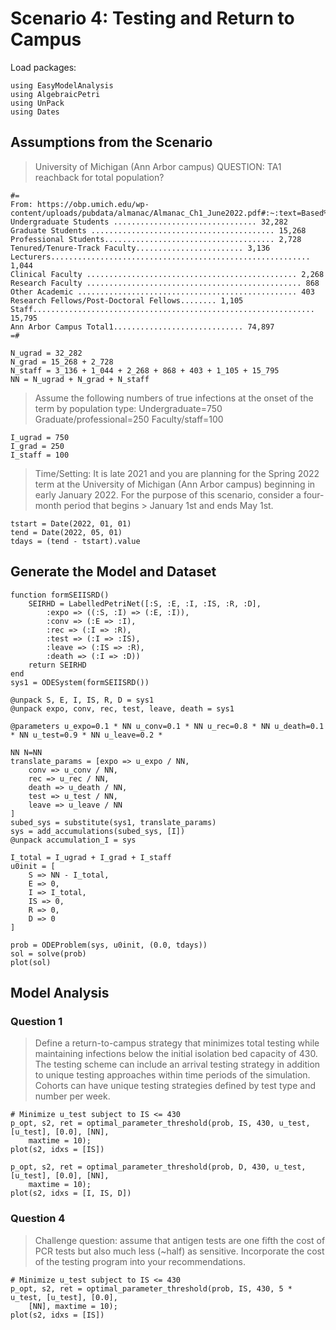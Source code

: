 # Scenario 4: Testing and Return to Campus

Load packages:

```@example scenario4
using EasyModelAnalysis
using AlgebraicPetri
using UnPack
using Dates
```

## Assumptions from the Scenario

> University of Michigan (Ann Arbor campus)
> QUESTION: TA1 reachback for total population?

```@example scenario4
#=
From: https://obp.umich.edu/wp-content/uploads/pubdata/almanac/Almanac_Ch1_June2022.pdf#:~:text=Based%20on%20the%20November%202021,All%20other%20staff%20total%2015%2C795.
Undergraduate Students ................................ 32,282
Graduate Students ......................................... 15,268
Professional Students...................................... 2,728
Tenured/Tenure-Track Faculty........................ 3,136
Lecturers.......................................................... 1,044
Clinical Faculty ............................................... 2,268
Research Faculty ................................................ 868
Other Academic ................................................. 403
Research Fellows/Post-Doctoral Fellows........ 1,105
Staff............................................................... 15,795
Ann Arbor Campus Total1............................. 74,897
=#

N_ugrad = 32_282
N_grad = 15_268 + 2_728
N_staff = 3_136 + 1_044 + 2_268 + 868 + 403 + 1_105 + 15_795
NN = N_ugrad + N_grad + N_staff
```

> Assume the following numbers of true infections at the onset of the term by population type:
> Undergraduate=750
> Graduate/professional=250
> Faculty/staff=100

```@example scenario4
I_ugrad = 750
I_grad = 250
I_staff = 100
```

> Time/Setting: It is late 2021 and you are planning for the Spring 2022 term at the University of Michigan (Ann Arbor campus) beginning in early January 2022. For the purpose of this scenario, consider a four-month period that begins > January 1st and ends May 1st.

```@example scenario4
tstart = Date(2022, 01, 01)
tend = Date(2022, 05, 01)
tdays = (tend - tstart).value
```

## Generate the Model and Dataset

```@example scenario4
function formSEIISRD()
    SEIRHD = LabelledPetriNet([:S, :E, :I, :IS, :R, :D],
        :expo => ((:S, :I) => (:E, :I)),
        :conv => (:E => :I),
        :rec => (:I => :R),
        :test => (:I => :IS),
        :leave => (:IS => :R),
        :death => (:I => :D))
    return SEIRHD
end
sys1 = ODESystem(formSEIISRD())

@unpack S, E, I, IS, R, D = sys1
@unpack expo, conv, rec, test, leave, death = sys1

@parameters u_expo=0.1 * NN u_conv=0.1 * NN u_rec=0.8 * NN u_death=0.1 * NN u_test=0.9 * NN u_leave=0.2 *
                                                                                                    NN N=NN
translate_params = [expo => u_expo / NN,
    conv => u_conv / NN,
    rec => u_rec / NN,
    death => u_death / NN,
    test => u_test / NN,
    leave => u_leave / NN
]
subed_sys = substitute(sys1, translate_params)
sys = add_accumulations(subed_sys, [I])
@unpack accumulation_I = sys
```

```@example scenario4
I_total = I_ugrad + I_grad + I_staff
u0init = [
    S => NN - I_total,
    E => 0,
    I => I_total,
    IS => 0,
    R => 0,
    D => 0
]

prob = ODEProblem(sys, u0init, (0.0, tdays))
sol = solve(prob)
plot(sol)
```

## Model Analysis

### Question 1

> Define a return-to-campus strategy that minimizes total testing while
> maintaining infections below the initial isolation bed capacity of 430. The
> testing scheme can include an arrival testing strategy in addition to unique
> testing approaches within time periods of the simulation. Cohorts can have
> unique testing strategies defined by test type and number per week.

```@example scenario4
# Minimize u_test subject to IS <= 430
p_opt, s2, ret = optimal_parameter_threshold(prob, IS, 430, u_test, [u_test], [0.0], [NN],
    maxtime = 10);
plot(s2, idxs = [IS])
```

```@example scenario4
p_opt, s2, ret = optimal_parameter_threshold(prob, D, 430, u_test, [u_test], [0.0], [NN],
    maxtime = 10);
plot(s2, idxs = [I, IS, D])
```

### Question 4

> Challenge question: assume that antigen tests are one fifth the cost of PCR
> tests but also much less (~half) as sensitive. Incorporate the cost of the
> testing program into your recommendations.

```@example scenario4
# Minimize u_test subject to IS <= 430
p_opt, s2, ret = optimal_parameter_threshold(prob, IS, 430, 5 * u_test, [u_test], [0.0],
    [NN], maxtime = 10);
plot(s2, idxs = [IS])
```
